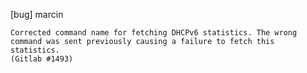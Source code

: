 [bug] marcin

    Corrected command name for fetching DHCPv6 statistics. The wrong
    command was sent previously causing a failure to fetch this
    statistics.
    (Gitlab #1493)